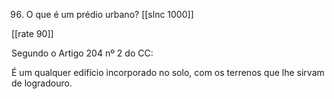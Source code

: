 96. O que é um prédio urbano?
[[slnc 1000]]

[[rate 90]]

Segundo o Artigo 204 nº 2 do CC:

É um qualquer edifício incorporado no solo, com os terrenos que lhe sirvam de logradouro.
